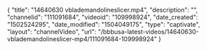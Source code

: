 {
    "title": "14640630 vblademandolineslicer.mp4",
    "description": "",
    "channelid": "111091684",
    "videoid": "109998924",
    "date_created": "1502524295",
    "date_modified": "1504049175",
    "type": "captivate",
    "layout": "channelVideo",
    "url": "\/bbbusa-latest-videos\/14640630-vblademandolineslicer-mp4\/111091684-109998924"
}